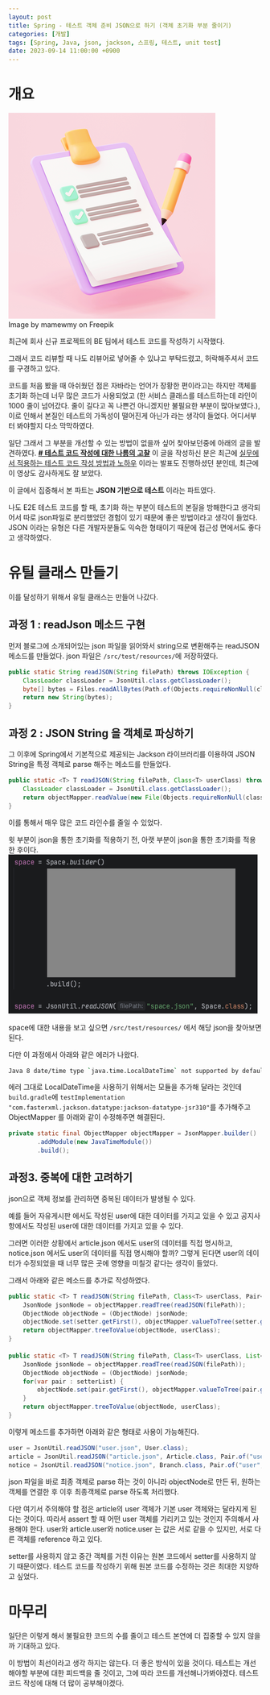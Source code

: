```yaml
---
layout: post
title: Spring - 테스트 객체 준비 JSON으로 하기 (객체 초기화 부분 줄이기)
categories: [개발]
tags: [Spring, Java, json, jackson, 스프링, 테스트, unit test]
date: 2023-09-14 11:00:00 +0900
---
```


# 개요

![testing](/assets/images/2023-09-14-Spring-테스트-객체-준비-JSON으로-하기/image1.png)  
Image by mamewmy on Freepik

최근에 회사 신규 프로젝트의 BE 팀에서 테스트 코드를 작성하기 시작했다.

그래서 코드 리뷰할 때 나도 리뷰어로 넣어줄 수 있냐고 부탁드렸고, 허락해주셔서 코드를 구경하고 있다.

코드를 처음 봤을 때 아쉬웠던 점은 자바라는 언어가 장황한 편이라고는 하지만
객체를 초기화 하는데 너무 많은 코드가 사용되었고 (한 서비스 클래스를 테스트하는데 라인이 1000 줄이 넘어갔다. 줄이 길다고 꼭 나쁜건 아니겠지만 불필요한 부분이 많아보였다.), 이로 인해서 본질인 테스트의 가독성이 떨어진게 아닌가 라는 생각이 들었다. 어디서부터 봐야할지 다소 막막하였다.

일단 그래서 그 부분을 개선할 수 있는 방법이 없을까 싶어 찾아보던중에 아래의 글을 발견하였다.
**[# 테스트 코드 작성에 대한 나름의 고찰](https://cheese10yun.github.io/spring-about-test/)**
이 글을 작성하신 분은 최근에 [실무에서 적용하는 테스트 코드 작성 방법과 노하우](https://www.youtube.com/watch?v=XSkz0kO7J3w) 이라는 발표도 진행하셨던 분인데, 최근에 이 영상도 감사하게도 잘 보았다.

이 글에서 집중해서 본 파트는 **JSON 기반으로 테스트** 이라는 파트였다.

나도 E2E 테스트 코드를 할 때, 초기화 하는 부분이 테스트의 본질을 방해한다고 생각되어서 따로 json파일로 분리했었던 경험이 있기 때문에 좋은 방법이라고 생각이 들었다.
JSON 이라는 유형은 다른 개발자분들도 익숙한 형태이기 때문에 접근성 면에서도 좋다고 생각하였다.

# 유틸 클래스 만들기

이를 달성하기 위해서 유틸 클래스는 만들어 나갔다.

## 과정 1 : readJson 메소드 구현

먼저 블로그에 소개되어있는 json 파일을 읽어와서 string으로 변환해주는 readJSON 메소드를 만들었다. json 파일은 `/src/test/resources/`에 저장하였다.

```java
public static String readJSON(String filePath) throws IOException {
    ClassLoader classLoader = JsonUtil.class.getClassLoader();
    byte[] bytes = Files.readAllBytes(Path.of(Objects.requireNonNull(classLoader.getResource(filePath)).getPath()));
    return new String(bytes);
}
```

## 과정 2 : JSON String 을 객체로 파싱하기

그 이후에 Spring에서 기본적으로 제공되는 Jackson 라이브러리를 이용하여 JSON String을 특정 객체로 parse 해주는 메소드를 만들었다.

```java
public static <T> T readJSON(String filePath, Class<T> userClass) throws IOException {
    ClassLoader classLoader = JsonUtil.class.getClassLoader();
    return objectMapper.readValue(new File(Objects.requireNonNull(classLoader.getResource(filePath)).getFile()), userClass);
}
```

이를 통해서 매우 많은 코드 라인수를 줄일 수 있었다.

윗 부분이 json을 통한 초기화를 적용하기 전, 아랫 부분이 json을 통한 초기화를 적용한 후이다.
![코드 적용 예시](/assets/images/2023-09-14-Spring-테스트-객체-준비-JSON으로-하기/image2.png)

space에 대한 내용을 보고 싶으면 `/src/test/resources/` 에서 해당 json을 찾아보면 된다.

다만 이 과정에서 아래와 같은 에러가 나왔다.

```bash
Java 8 date/time type `java.time.LocalDateTime` not supported by default: add Module "com.fasterxml.jackson.datatype:jackson-datatype-jsr310"
```

에러 그대로 LocalDateTime을 사용하기 위해서는 모듈을 추가해 달라는 것인데
`build.gradle`에 `testImplementation "com.fasterxml.jackson.datatype:jackson-datatype-jsr310"`를 추가해주고 ObjectMapper 를 아래와 같이 수정해주면 해결된다.

```java
private static final ObjectMapper objectMapper = JsonMapper.builder()
        .addModule(new JavaTimeModule())
        .build();
```

## 과정3. 중복에 대한 고려하기

json으로 객체 정보를 관리하면 중복된 데이터가 발생될 수 있다.

예를 들어 자유게시판 에서도 작성된 user에 대한 데이터를 가지고 있을 수 있고
공지사항에서도 작성된 user에 대한 데이터를 가지고 있을 수 있다.

그러면 이러한 상황에서 article.json 에서도 user의 데이터를 직접 명시하고, notice.json 에서도 user의 데이터를 직접 명시해야 할까?
그렇게 된다면 user의 데이터가 수정되었을 때 너무 많은 곳에 영향을 미칠것 같다는 생각이 들었다.

그래서 아래와 같은 메소드를 추가로 작성하였다.

```java
public static <T> T readJSON(String filePath, Class<T> userClass, Pair<String, Object> setter) throws IOException {
    JsonNode jsonNode = objectMapper.readTree(readJSON(filePath));
    ObjectNode objectNode = (ObjectNode) jsonNode;
    objectNode.set(setter.getFirst(), objectMapper.valueToTree(setter.getSecond()));
    return objectMapper.treeToValue(objectNode, userClass);
}

public static <T> T readJSON(String filePath, Class<T> userClass, List<Pair<String, Object>> setterList) throws IOException {
    JsonNode jsonNode = objectMapper.readTree(readJSON(filePath));
    ObjectNode objectNode = (ObjectNode) jsonNode;
    for(var pair : setterList) {
        objectNode.set(pair.getFirst(), objectMapper.valueToTree(pair.getSecond()));
    }
    return objectMapper.treeToValue(objectNode, userClass);
}
```

이렇게 메소드를 추가하면 아래와 같은 형태로 사용이 가능해진다.

```java
user = JsonUtil.readJSON("user.json", User.class);
article = JsonUtil.readJSON("article.json", Article.class, Pair.of("user", user));
notice = JsonUtil.readJSON("notice.json", Branch.class, Pair.of("user", user));
```

json 파일을 바로 최종 객체로 parse 하는 것이 아니라 objectNode로 만든 뒤, 원하는 객체를 연결한 후 이후 최종객체로 parse 하도록 처리했다.

다만 여기서 주의해야 할 점은 article의 user 객체가 기본 user 객체와는 달라지게 된다는 것이다.
따라서 assert 할 때 어떤 user 객체를 가리키고 있는 것인지 주의해서 사용해야 한다.
user와 article.user와 notice.user 는 값은 서로 같을 수 있지만, 서로 다른 객체를 reference 하고 있다.

setter를 사용하지 않고 중간 객체를 거친 이유는 원본 코드에서 setter를 사용하지 않기 때문이였다.
테스트 코드를 작성하기 위해 원본 코드를 수정하는 것은 최대한 지양하고 싶었다.

# 마무리

일단은 이렇게 해서 불필요한 코드의 수를 줄이고 테스트 본연에 더 집중할 수 있지 않을까 기대하고 있다.

이 방법이 최선이라고 생각 하지는 않는다. 더 좋은 방식이 있을 것이다.
테스트는 개선해야할 부분에 대한 피드백을 줄 것이고, 그에 따라 코드를 개선해나가봐야겠다.
테스트 코드 작성에 대해 더 많이 공부해야겠다.
